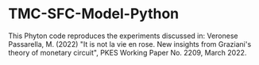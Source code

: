 # TMC-SFC-Model-Python
This Phyton code reproduces the experiments discussed in: Veronese Passarella, M. (2022) "It is not la vie en rose. New insights from Graziani's theory of monetary circuit", PKES Working Paper No. 2209, March 2022.
